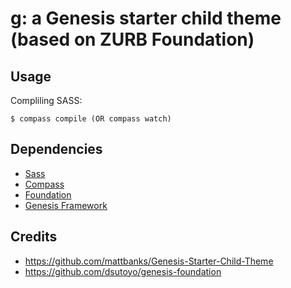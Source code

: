 g: a Genesis starter child theme (based on ZURB Foundation)
=====

Usage
-----

Compliling SASS:

    $ compass compile (OR compass watch)


Dependencies
-----
- [Sass](http://sass-lang.com/)
- [Compass](http://compass-style.org/)
- [Foundation](http://foundation.zurb.com/)
- [Genesis Framework](http://my.studiopress.com/themes/genesis/)


Credits
-----

- https://github.com/mattbanks/Genesis-Starter-Child-Theme
- https://github.com/dsutoyo/genesis-foundation